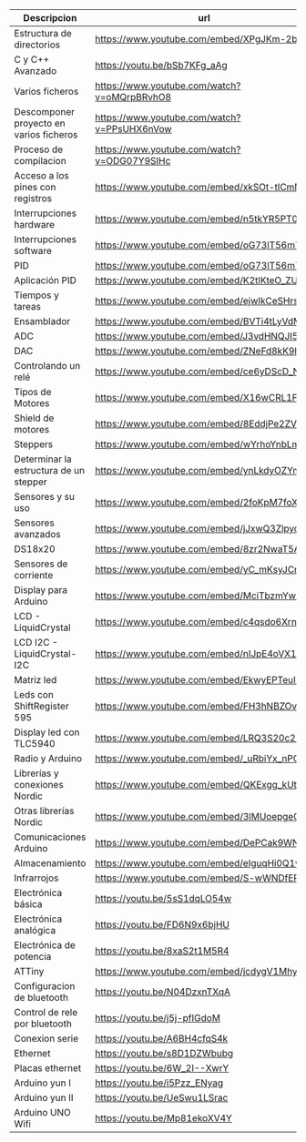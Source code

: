 |Descripcion|url
|---|---
|Estructura de directorios|https://www.youtube.com/embed/XPgJKm-2bQA
|C y C++ Avanzado|https://youtu.be/bSb7KFg_aAg
|Varios ficheros|https://www.youtube.com/watch?v=oMQrpBRvhO8
|Descomponer proyecto en varios ficheros|https://www.youtube.com/watch?v=PPsUHX6nVow
|Proceso de compilacion|https://www.youtube.com/watch?v=ODG07Y9SIHc
|Acceso a los pines con registros|https://www.youtube.com/embed/xkSOt-tlCmM
|Interrupciones hardware|https://www.youtube.com/embed/n5tkYR5PT0c
|Interrupciones software|https://www.youtube.com/embed/oG73lT56m7A
|PID|https://www.youtube.com/embed/oG73lT56m7A
|Aplicación PID|https://www.youtube.com/embed/K2tlKteO_ZU
|Tiempos y tareas|https://www.youtube.com/embed/ejwIkCeSHrs
|Ensamblador|https://www.youtube.com/embed/BVTi4tLyVdM
|ADC|https://www.youtube.com/embed/J3vdHNQJI54
|DAC|https://www.youtube.com/embed/ZNeFd8kK9h0
|Controlando un relé|https://www.youtube.com/embed/ce6yDScD_Nk
|Tipos de Motores|https://www.youtube.com/embed/X16wCRL1F0s
|Shield de motores|https://www.youtube.com/embed/8EddjPe2ZVk
|Steppers|https://www.youtube.com/embed/wYrhoYnbLmo
|Determinar la estructura de un stepper|https://www.youtube.com/embed/ynLkdyOZYmk
|Sensores y su uso|https://www.youtube.com/embed/2foKpM7foXY
|Sensores avanzados|https://www.youtube.com/embed/jJxwQ3Zlpyo
|DS18x20|https://www.youtube.com/embed/8zr2NwaT5AM
|Sensores de corriente|https://www.youtube.com/embed/yC_mKsyJCnU
|Display para Arduino|https://www.youtube.com/embed/MciTbzmYwsc
|LCD - LiquidCrystal|https://www.youtube.com/embed/c4qsdo6XrnE
|LCD I2C - LiquidCrystal-I2C|https://www.youtube.com/embed/nIJpE4oVX1Y
|Matriz led|https://www.youtube.com/embed/EkwyEPTeuI8
|Leds con ShiftRegister 595|https://www.youtube.com/embed/FH3hNBZOvBY
|Display led con TLC5940|https://www.youtube.com/embed/LRQ3S20c2kQ
|Radio y Arduino|https://www.youtube.com/embed/_uRbiYx_nPQ
|Librerías y conexiones Nordic|https://www.youtube.com/embed/QKExgg_kUtM
|Otras librerías  Nordic|https://www.youtube.com/embed/3lMUoepgeQg
|Comunicaciones Arduino|https://www.youtube.com/embed/DePCak9WNPM
|Almacenamiento|https://www.youtube.com/embed/eIguqHi0Q1w
|Infrarrojos|https://www.youtube.com/embed/S-wWNDfEPqw
|Electrónica básica|https://youtu.be/5sS1dqLO54w
|Electrónica analógica|https://youtu.be/FD6N9x6bjHU
|Electrónica de potencia|https://youtu.be/8xaS2t1M5R4
|ATTiny|https://www.youtube.com/embed/jcdygV1MhyU
|Configuracion de bluetooth|https://youtu.be/N04DzxnTXqA
|Control de rele por bluetooth|https://youtu.be/j5j-pfIGdoM
|Conexion serie|https://youtu.be/A6BH4cfqS4k
|Ethernet|https://youtu.be/s8D1DZWbubg
|Placas ethernet|https://youtu.be/6W_2I--XwrY
|Arduino yun I|https://youtu.be/i5Pzz_ENyag
|Arduino yun II|https://youtu.be/UeSwu1LSrac
|Arduino UNO Wifi|https://youtu.be/Mp81ekoXV4Y
